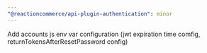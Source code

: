 ```yaml
---
"@reactioncommerce/api-plugin-authentication": minor
---
```


Add accounts js env var configuration (jwt expiration time comfig, returnTokensAfterResetPassword config)
